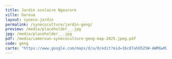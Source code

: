 ```yaml
---
title: Jardin scolaire Ngourore
ville: Garoua
layout: syneco-jardin
permalink: /synecoculture/jardin-geng/
preview: /media/placeholder__.jpg
jpg: /media/placeholder__.jpg
pdf: /media/cameroun-synecoculture-geng-map-2025.jpeg.pdf
code: geng
carte: "https://www.google.com/maps/d/u/0/edit?mid=16c87ahO525W-AWMGwMZOaQWxiwq29MA&ll=9.36310272061272%2C13.450827733613954&z=21"
---
```

